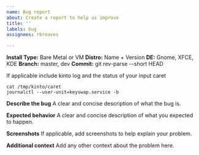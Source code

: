 ```yaml
---
name: Bug report
about: Create a report to help us improve
title: ''
labels: bug
assignees: rbreaves

---
```


**Install Type:** Bare Metal or VM
**Distro:** Name + Version
**DE:** Gnome, XFCE, KDE
**Branch:** master, dev
**Commit:** git rev-parse --short HEAD

If applicable include kinto log and the status of your input caret
```
cat /tmp/kinto/caret
journalctl --user-unit=keyswap.service -b
```

**Describe the bug**
A clear and concise description of what the bug is.

**Expected behavior**
A clear and concise description of what you expected to happen.

**Screenshots**
If applicable, add screenshots to help explain your problem.

**Additional context**
Add any other context about the problem here.
